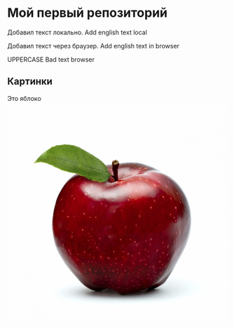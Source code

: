# Мой первый репозиторий

Добавил текст локально. Add english text local

Добавил текст через браузер. Add english text in browser


UPPERCASE
Bad text browser

## Картинки
Это яблоко
![Это яблоко](apple.jpg)
